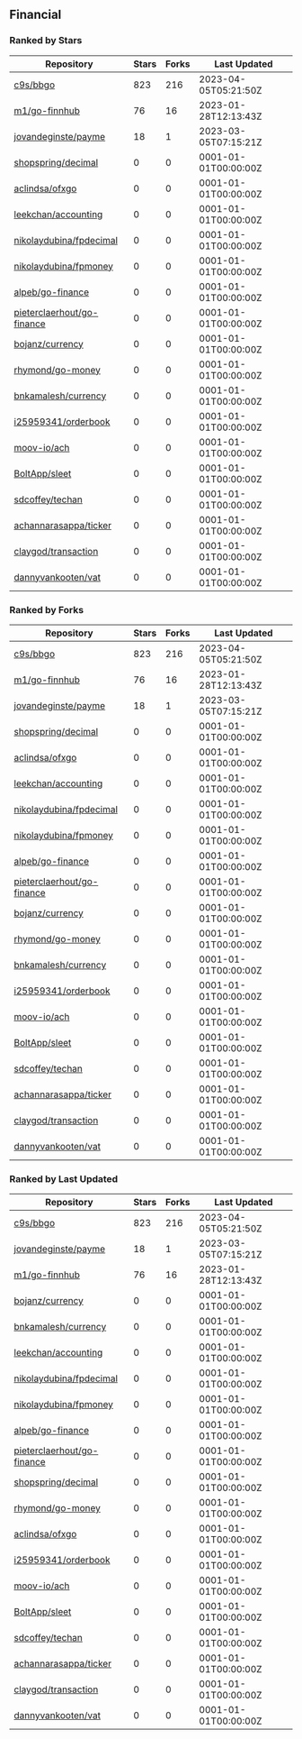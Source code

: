 ## Financial

### Ranked by Stars

| Repository | Stars | Forks | Last Updated |
|------------|-------|-------|--------------|
| [c9s/bbgo](https://github.com/c9s/bbgo) | 823 | 216 | 2023-04-05T05:21:50Z |
| [m1/go-finnhub](https://github.com/m1/go-finnhub) | 76 | 16 | 2023-01-28T12:13:43Z |
| [jovandeginste/payme](https://github.com/jovandeginste/payme) | 18 | 1 | 2023-03-05T07:15:21Z |
| [shopspring/decimal](https://github.com/shopspring/decimal) | 0 | 0 | 0001-01-01T00:00:00Z |
| [aclindsa/ofxgo](https://github.com/aclindsa/ofxgo) | 0 | 0 | 0001-01-01T00:00:00Z |
| [leekchan/accounting](https://github.com/leekchan/accounting) | 0 | 0 | 0001-01-01T00:00:00Z |
| [nikolaydubina/fpdecimal](https://github.com/nikolaydubina/fpdecimal) | 0 | 0 | 0001-01-01T00:00:00Z |
| [nikolaydubina/fpmoney](https://github.com/nikolaydubina/fpmoney) | 0 | 0 | 0001-01-01T00:00:00Z |
| [alpeb/go-finance](https://github.com/alpeb/go-finance) | 0 | 0 | 0001-01-01T00:00:00Z |
| [pieterclaerhout/go-finance](https://github.com/pieterclaerhout/go-finance) | 0 | 0 | 0001-01-01T00:00:00Z |
| [bojanz/currency](https://github.com/bojanz/currency) | 0 | 0 | 0001-01-01T00:00:00Z |
| [rhymond/go-money](https://github.com/rhymond/go-money) | 0 | 0 | 0001-01-01T00:00:00Z |
| [bnkamalesh/currency](https://github.com/bnkamalesh/currency) | 0 | 0 | 0001-01-01T00:00:00Z |
| [i25959341/orderbook](https://github.com/i25959341/orderbook) | 0 | 0 | 0001-01-01T00:00:00Z |
| [moov-io/ach](https://github.com/moov-io/ach) | 0 | 0 | 0001-01-01T00:00:00Z |
| [BoltApp/sleet](https://github.com/BoltApp/sleet) | 0 | 0 | 0001-01-01T00:00:00Z |
| [sdcoffey/techan](https://github.com/sdcoffey/techan) | 0 | 0 | 0001-01-01T00:00:00Z |
| [achannarasappa/ticker](https://github.com/achannarasappa/ticker) | 0 | 0 | 0001-01-01T00:00:00Z |
| [claygod/transaction](https://github.com/claygod/transaction) | 0 | 0 | 0001-01-01T00:00:00Z |
| [dannyvankooten/vat](https://github.com/dannyvankooten/vat) | 0 | 0 | 0001-01-01T00:00:00Z |

### Ranked by Forks

| Repository | Stars | Forks | Last Updated |
|------------|-------|-------|--------------|
| [c9s/bbgo](https://github.com/c9s/bbgo) | 823 | 216 | 2023-04-05T05:21:50Z |
| [m1/go-finnhub](https://github.com/m1/go-finnhub) | 76 | 16 | 2023-01-28T12:13:43Z |
| [jovandeginste/payme](https://github.com/jovandeginste/payme) | 18 | 1 | 2023-03-05T07:15:21Z |
| [shopspring/decimal](https://github.com/shopspring/decimal) | 0 | 0 | 0001-01-01T00:00:00Z |
| [aclindsa/ofxgo](https://github.com/aclindsa/ofxgo) | 0 | 0 | 0001-01-01T00:00:00Z |
| [leekchan/accounting](https://github.com/leekchan/accounting) | 0 | 0 | 0001-01-01T00:00:00Z |
| [nikolaydubina/fpdecimal](https://github.com/nikolaydubina/fpdecimal) | 0 | 0 | 0001-01-01T00:00:00Z |
| [nikolaydubina/fpmoney](https://github.com/nikolaydubina/fpmoney) | 0 | 0 | 0001-01-01T00:00:00Z |
| [alpeb/go-finance](https://github.com/alpeb/go-finance) | 0 | 0 | 0001-01-01T00:00:00Z |
| [pieterclaerhout/go-finance](https://github.com/pieterclaerhout/go-finance) | 0 | 0 | 0001-01-01T00:00:00Z |
| [bojanz/currency](https://github.com/bojanz/currency) | 0 | 0 | 0001-01-01T00:00:00Z |
| [rhymond/go-money](https://github.com/rhymond/go-money) | 0 | 0 | 0001-01-01T00:00:00Z |
| [bnkamalesh/currency](https://github.com/bnkamalesh/currency) | 0 | 0 | 0001-01-01T00:00:00Z |
| [i25959341/orderbook](https://github.com/i25959341/orderbook) | 0 | 0 | 0001-01-01T00:00:00Z |
| [moov-io/ach](https://github.com/moov-io/ach) | 0 | 0 | 0001-01-01T00:00:00Z |
| [BoltApp/sleet](https://github.com/BoltApp/sleet) | 0 | 0 | 0001-01-01T00:00:00Z |
| [sdcoffey/techan](https://github.com/sdcoffey/techan) | 0 | 0 | 0001-01-01T00:00:00Z |
| [achannarasappa/ticker](https://github.com/achannarasappa/ticker) | 0 | 0 | 0001-01-01T00:00:00Z |
| [claygod/transaction](https://github.com/claygod/transaction) | 0 | 0 | 0001-01-01T00:00:00Z |
| [dannyvankooten/vat](https://github.com/dannyvankooten/vat) | 0 | 0 | 0001-01-01T00:00:00Z |

### Ranked by Last Updated

| Repository | Stars | Forks | Last Updated |
|------------|-------|-------|--------------|
| [c9s/bbgo](https://github.com/c9s/bbgo) | 823 | 216 | 2023-04-05T05:21:50Z |
| [jovandeginste/payme](https://github.com/jovandeginste/payme) | 18 | 1 | 2023-03-05T07:15:21Z |
| [m1/go-finnhub](https://github.com/m1/go-finnhub) | 76 | 16 | 2023-01-28T12:13:43Z |
| [bojanz/currency](https://github.com/bojanz/currency) | 0 | 0 | 0001-01-01T00:00:00Z |
| [bnkamalesh/currency](https://github.com/bnkamalesh/currency) | 0 | 0 | 0001-01-01T00:00:00Z |
| [leekchan/accounting](https://github.com/leekchan/accounting) | 0 | 0 | 0001-01-01T00:00:00Z |
| [nikolaydubina/fpdecimal](https://github.com/nikolaydubina/fpdecimal) | 0 | 0 | 0001-01-01T00:00:00Z |
| [nikolaydubina/fpmoney](https://github.com/nikolaydubina/fpmoney) | 0 | 0 | 0001-01-01T00:00:00Z |
| [alpeb/go-finance](https://github.com/alpeb/go-finance) | 0 | 0 | 0001-01-01T00:00:00Z |
| [pieterclaerhout/go-finance](https://github.com/pieterclaerhout/go-finance) | 0 | 0 | 0001-01-01T00:00:00Z |
| [shopspring/decimal](https://github.com/shopspring/decimal) | 0 | 0 | 0001-01-01T00:00:00Z |
| [rhymond/go-money](https://github.com/rhymond/go-money) | 0 | 0 | 0001-01-01T00:00:00Z |
| [aclindsa/ofxgo](https://github.com/aclindsa/ofxgo) | 0 | 0 | 0001-01-01T00:00:00Z |
| [i25959341/orderbook](https://github.com/i25959341/orderbook) | 0 | 0 | 0001-01-01T00:00:00Z |
| [moov-io/ach](https://github.com/moov-io/ach) | 0 | 0 | 0001-01-01T00:00:00Z |
| [BoltApp/sleet](https://github.com/BoltApp/sleet) | 0 | 0 | 0001-01-01T00:00:00Z |
| [sdcoffey/techan](https://github.com/sdcoffey/techan) | 0 | 0 | 0001-01-01T00:00:00Z |
| [achannarasappa/ticker](https://github.com/achannarasappa/ticker) | 0 | 0 | 0001-01-01T00:00:00Z |
| [claygod/transaction](https://github.com/claygod/transaction) | 0 | 0 | 0001-01-01T00:00:00Z |
| [dannyvankooten/vat](https://github.com/dannyvankooten/vat) | 0 | 0 | 0001-01-01T00:00:00Z |

